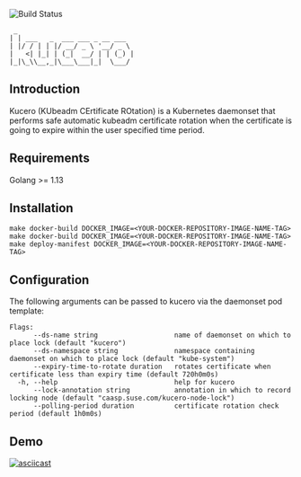 ![Build Status](https://github.com/jenting/kucero/workflows/Build%20Status/badge.svg?branch=master)

```
 _
| | ___   _  ___ ___ _ __ ___
| |/ / | | |/ __/ _ \ '__/ _ \
|   <| |_| | (_|  __/ | | (_) |
|_|\_\\__,_|\___\___|_|  \___/
```

## Introduction

Kucero (KUbeadm CErtificate ROtation) is a Kubernetes daemonset that
performs safe automatic kubeadm certificate rotation when the certificate
is going to expire within the user specified time period.

## Requirements

Golang >= 1.13

## Installation

```
make docker-build DOCKER_IMAGE=<YOUR-DOCKER-REPOSITORY-IMAGE-NAME-TAG>
make docker-build DOCKER_IMAGE=<YOUR-DOCKER-REPOSITORY-IMAGE-NAME-TAG>
make deploy-manifest DOCKER_IMAGE=<YOUR-DOCKER-REPOSITORY-IMAGE-NAME-TAG>
```

## Configuration

The following arguments can be passed to kucero via the daemonset pod template:

```
Flags:
      --ds-name string                   name of daemonset on which to place lock (default "kucero")
      --ds-namespace string              namespace containing daemonset on which to place lock (default "kube-system")
      --expiry-time-to-rotate duration   rotates certificate when certificate less than expiry time (default 720h0m0s)
  -h, --help                             help for kucero
      --lock-annotation string           annotation in which to record locking node (default "caasp.suse.com/kucero-node-lock")
      --polling-period duration          certificate rotation check period (default 1h0m0s)
```

## Demo

[![asciicast](https://asciinema.org/a/331662.svg)](https://asciinema.org/a/331662)
